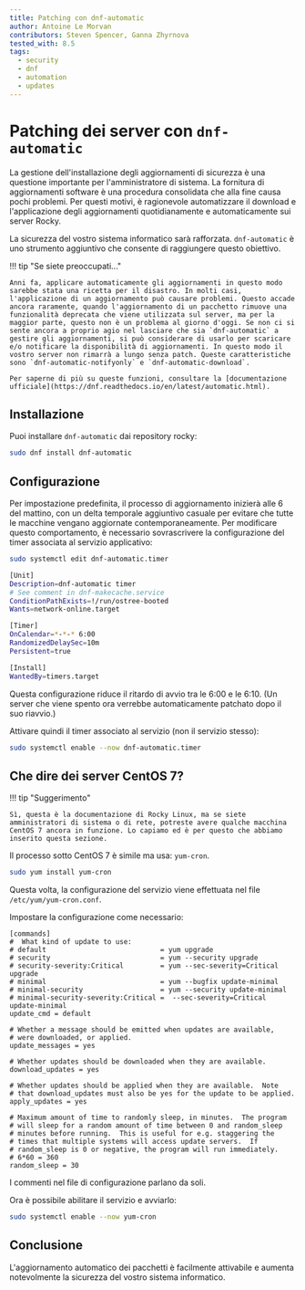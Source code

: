 ```yaml
---
title: Patching con dnf-automatic
author: Antoine Le Morvan
contributors: Steven Spencer, Ganna Zhyrnova
tested_with: 8.5
tags:
  - security
  - dnf
  - automation
  - updates
---
```


# Patching dei server con `dnf-automatic`

La gestione dell'installazione degli aggiornamenti di sicurezza è una questione importante per l'amministratore di sistema. La fornitura di aggiornamenti software è una procedura consolidata che alla fine causa pochi problemi. Per questi motivi, è ragionevole automatizzare il download e l'applicazione degli aggiornamenti quotidianamente e automaticamente sui server Rocky.

La sicurezza del vostro sistema informatico sarà rafforzata. `dnf-automatic` è uno strumento aggiuntivo che consente di raggiungere questo obiettivo.

!!! tip "Se siete preoccupati..."

    Anni fa, applicare automaticamente gli aggiornamenti in questo modo sarebbe stata una ricetta per il disastro. In molti casi, l'applicazione di un aggiornamento può causare problemi. Questo accade ancora raramente, quando l'aggiornamento di un pacchetto rimuove una funzionalità deprecata che viene utilizzata sul server, ma per la maggior parte, questo non è un problema al giorno d'oggi. Se non ci si sente ancora a proprio agio nel lasciare che sia `dnf-automatic` a gestire gli aggiornamenti, si può considerare di usarlo per scaricare e/o notificare la disponibilità di aggiornamenti. In questo modo il vostro server non rimarrà a lungo senza patch. Queste caratteristiche sono `dnf-automatic-notifyonly` e `dnf-automatic-download`.
    
    Per saperne di più su queste funzioni, consultare la [documentazione ufficiale](https://dnf.readthedocs.io/en/latest/automatic.html).

## Installazione

Puoi installare `dnf-automatic` dai repository rocky:

```bash
sudo dnf install dnf-automatic
```

## Configurazione

Per impostazione predefinita, il processo di aggiornamento inizierà alle 6 del mattino, con un delta temporale aggiuntivo casuale per evitare che tutte le macchine vengano aggiornate contemporaneamente. Per modificare questo comportamento, è necessario sovrascrivere la configurazione del timer associata al servizio applicativo:

```bash
sudo systemctl edit dnf-automatic.timer

[Unit]
Description=dnf-automatic timer
# See comment in dnf-makecache.service
ConditionPathExists=!/run/ostree-booted
Wants=network-online.target

[Timer]
OnCalendar=*-*-* 6:00
RandomizedDelaySec=10m
Persistent=true

[Install]
WantedBy=timers.target
```

Questa configurazione riduce il ritardo di avvio tra le 6:00 e le 6:10. (Un server che viene spento ora verrebbe automaticamente patchato dopo il suo riavvio.)

Attivare quindi il timer associato al servizio (non il servizio stesso):

```bash
sudo systemctl enable --now dnf-automatic.timer
```

## Che dire dei server CentOS 7?

!!! tip "Suggerimento"

    Sì, questa è la documentazione di Rocky Linux, ma se siete amministratori di sistema o di rete, potreste avere qualche macchina CentOS 7 ancora in funzione. Lo capiamo ed è per questo che abbiamo inserito questa sezione.

Il processo sotto CentOS 7 è simile ma usa: `yum-cron`.

```bash
sudo yum install yum-cron
```

Questa volta, la configurazione del servizio viene effettuata nel file `/etc/yum/yum-cron.conf`.

Impostare la configurazione come necessario:

```text
[commands]
#  What kind of update to use:
# default                            = yum upgrade
# security                           = yum --security upgrade
# security-severity:Critical         = yum --sec-severity=Critical upgrade
# minimal                            = yum --bugfix update-minimal
# minimal-security                   = yum --security update-minimal
# minimal-security-severity:Critical =  --sec-severity=Critical update-minimal
update_cmd = default

# Whether a message should be emitted when updates are available,
# were downloaded, or applied.
update_messages = yes

# Whether updates should be downloaded when they are available.
download_updates = yes

# Whether updates should be applied when they are available.  Note
# that download_updates must also be yes for the update to be applied.
apply_updates = yes

# Maximum amount of time to randomly sleep, in minutes.  The program
# will sleep for a random amount of time between 0 and random_sleep
# minutes before running.  This is useful for e.g. staggering the
# times that multiple systems will access update servers.  If
# random_sleep is 0 or negative, the program will run immediately.
# 6*60 = 360
random_sleep = 30
```

I commenti nel file di configurazione parlano da soli.

Ora è possibile abilitare il servizio e avviarlo:

```bash
sudo systemctl enable --now yum-cron
```

## Conclusione

L'aggiornamento automatico dei pacchetti è facilmente attivabile e aumenta notevolmente la sicurezza del vostro sistema informatico.
